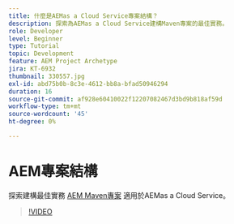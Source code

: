 ```yaml
---
title: 什麼是AEMas a Cloud Service專案結構？
description: 探索為AEMas a Cloud Service建構Maven專案的最佳實務。
role: Developer
level: Beginner
type: Tutorial
topic: Development
feature: AEM Project Archetype
jira: KT-6932
thumbnail: 330557.jpg
exl-id: abd75b0b-8c3e-4612-bb8a-bfad50946294
duration: 16
source-git-commit: af928e60410022f12207082467d3bd9b818af59d
workflow-type: tm+mt
source-wordcount: '45'
ht-degree: 0%

---
```


# AEM專案結構

探索建構最佳實務 [AEM Maven專案](https://experienceleague.adobe.com/docs/experience-manager-cloud-service/implementing/developing/aem-project-content-package-structure.html#developing) 適用於AEMas a Cloud Service。

>[!VIDEO](https://video.tv.adobe.com/v/330557?quality=12&learn=on)
